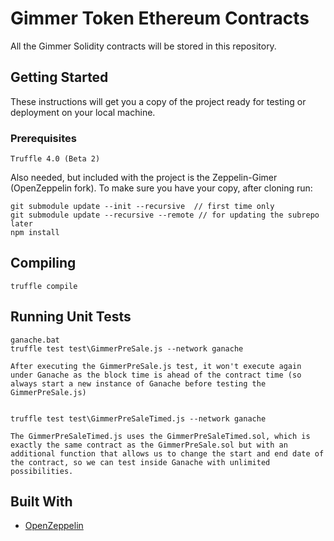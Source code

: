 # Gimmer Token Ethereum Contracts

All the Gimmer Solidity contracts will be stored in this repository.

## Getting Started

These instructions will get you a copy of the project ready for testing or deployment on your local machine.

### Prerequisites

```
Truffle 4.0 (Beta 2)
```

Also needed, but included with the project is the Zeppelin-Gimer (OpenZeppelin fork).
To make sure you have your copy, after cloning run:

```
git submodule update --init --recursive  // first time only
git submodule update --recursive --remote // for updating the subrepo later
npm install
```

## Compiling

```
truffle compile
```

## Running Unit Tests

```
ganache.bat
truffle test test\GimmerPreSale.js --network ganache

After executing the GimmerPreSale.js test, it won't execute again under Ganache as the block time is ahead of the contract time (so always start a new instance of Ganache before testing the GimmerPreSale.js)


truffle test test\GimmerPreSaleTimed.js --network ganache

The GimmerPreSaleTimed.js uses the GimmerPreSaleTimed.sol, which is exactly the same contract as the GimmerPreSale.sol but with an additional function that allows us to change the start and end date of the contract, so we can test inside Ganache with unlimited possibilities.

```

## Built With

* [OpenZeppelin](https://github.com/OpenZeppelin/zeppelin-solidity)

